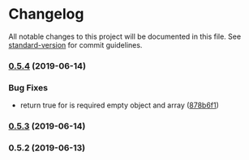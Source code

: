 # Changelog

All notable changes to this project will be documented in this file. See [standard-version](https://github.com/conventional-changelog/standard-version) for commit guidelines.

### [0.5.4](https://github.com/devdigital/inspected/compare/v0.5.3...v0.5.4) (2019-06-14)


### Bug Fixes

* return true for is required empty object and array ([878b6f1](https://github.com/devdigital/inspected/commit/878b6f1))



### [0.5.3](https://github.com/devdigital/inspected/compare/v0.5.2...v0.5.3) (2019-06-14)



### 0.5.2 (2019-06-13)
